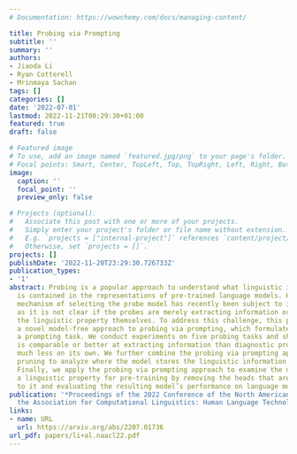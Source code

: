 ```yaml
---
# Documentation: https://wowchemy.com/docs/managing-content/

title: Probing via Prompting
subtitle: ''
summary: ''
authors:
- Jiaoda Li
- Ryan Cotterell
- Mrinmaya Sachan
tags: []
categories: []
date: '2022-07-01'
lastmod: 2022-11-21T00:29:30+01:00
featured: true
draft: false

# Featured image
# To use, add an image named `featured.jpg/png` to your page's folder.
# Focal points: Smart, Center, TopLeft, Top, TopRight, Left, Right, BottomLeft, Bottom, BottomRight.
image:
  caption: ''
  focal_point: ''
  preview_only: false

# Projects (optional).
#   Associate this post with one or more of your projects.
#   Simply enter your project's folder or file name without extension.
#   E.g. `projects = ["internal-project"]` references `content/project/deep-learning/index.md`.
#   Otherwise, set `projects = []`.
projects: []
publishDate: '2022-11-20T23:29:30.726733Z'
publication_types:
- '1'
abstract: Probing is a popular approach to understand what linguistic information
  is contained in the representations of pre-trained language models. However, the
  mechanism of selecting the probe model has recently been subject to intense debate,
  as it is not clear if the probes are merely extracting information or modelling
  the linguistic property themselves. To address this challenge, this paper introduces
  a novel model-free approach to probing via prompting, which formulates probing as
  a prompting task. We conduct experiments on five probing tasks and show that PP
  is comparable or better at extracting information than diagnostic probes while learning
  much less on its own. We further combine the probing via prompting approach with
  pruning to analyze where the model stores the linguistic information in its architecture.
  Finally, we apply the probing via prompting approach to examine the usefulness of
  a linguistic property for pre-training by removing the heads that are essential
  to it and evaluating the resulting model’s performance on language modeling.
publication: '*Proceedings of the 2022 Conference of the North American Chapter of
  the Association for Computational Linguistics: Human Language Technologies*'
links:
- name: URL
  url: https://arxiv.org/abs/2207.01736
url_pdf: papers/li+al.naacl22.pdf
---
```


